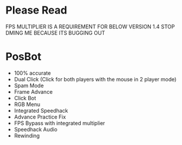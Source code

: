 # Please Read
FPS MULTIPLIER IS A REQUIREMENT FOR BELOW VERSION 1.4 STOP DMING ME BECAUSE ITS BUGGING OUT

# PosBot
- 100% accurate
- Dual Click (Click for both players with the mouse in 2 player mode)
- Spam Mode
- Frame Advance
- Click Bot
- RGB Menu
- Integrated Speedhack
- Advance Practice Fix
- FPS Bypass with integrated multiplier
- Speedhack Audio
- Rewinding